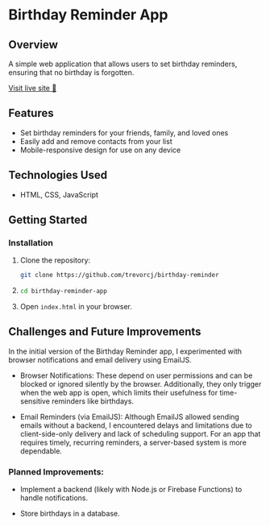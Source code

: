 # Birthday Reminder App

## Overview

A simple web application that allows users to set birthday reminders, ensuring that no birthday is forgotten.

<a href="https://trevorcj.github.io/birthday-reminder/" target="_blank">Visit live site 🚀</a>

## Features

- Set birthday reminders for your friends, family, and loved ones
- Easily add and remove contacts from your list
- Mobile-responsive design for use on any device

## Technologies Used

- HTML, CSS, JavaScript

## Getting Started

### Installation

1. Clone the repository:

   ```bash
   git clone https://github.com/trevorcj/birthday-reminder
   ```

2. ```bash
   cd birthday-reminder-app
   ```

3. Open `index.html` in your browser.

## Challenges and Future Improvements

In the initial version of the Birthday Reminder app, I experimented with browser notifications and email delivery using EmailJS.

- Browser Notifications: These depend on user permissions and can be blocked or ignored silently by the browser. Additionally, they only trigger when the web app is open, which limits their usefulness for time-sensitive reminders like birthdays.

- Email Reminders (via EmailJS): Although EmailJS allowed sending emails without a backend, I encountered delays and limitations due to client-side-only delivery and lack of scheduling support. For an app that requires timely, recurring reminders, a server-based system is more dependable.

### Planned Improvements:

- Implement a backend (likely with Node.js or Firebase Functions) to handle notifications.

- Store birthdays in a database.
